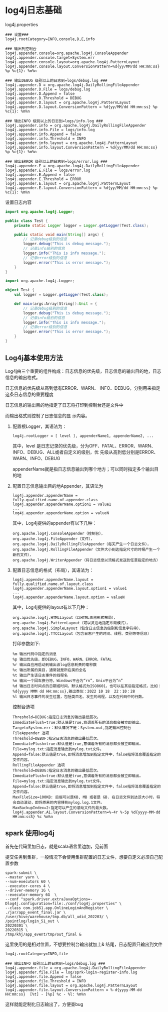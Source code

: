 # log4j日志基础

log4j.properties

```properties
### 设置###
log4j.rootCategory=INFO,console,D,E,info

### 输出到控制台
log4j.appender.console=org.apache.log4j.ConsoleAppender
log4j.appender.console.target=System.err
log4j.appender.console.layout=org.apache.log4j.PatternLayout
log4j.appender.console.layout.ConversionPattern=%d{yy/MM/dd HH:mm:ss} %p %c{1}: %m%n

### 输出DEBUG 级别以上的日志到=logs/debug.log ###
log4j.appender.D = org.apache.log4j.DailyRollingFileAppender
log4j.appender.D.File = logs/debug.log
log4j.appender.D.Append = false
log4j.appender.D.Threshold = DEBUG
log4j.appender.D.layout = org.apache.log4j.PatternLayout
log4j.appender.D.layout.ConversionPattern = %d{yy/MM/dd HH:mm:ss} %p %c{1}: %m%n

### 输出INFO 级别以上的日志到=logs/info.log ###
log4j.appender.info = org.apache.log4j.DailyRollingFileAppender
log4j.appender.info.File = logs/info.log
log4j.appender.info.Append = false
log4j.appender.info.Threshold = INFO
log4j.appender.info.layout = org.apache.log4j.PatternLayout
log4j.appender.info.layout.ConversionPattern = %d{yy/MM/dd HH:mm:ss} %p %c{1}: %m%n

### 输出ERROR 级别以上的日志到=logs/error.log ###
log4j.appender.E = org.apache.log4j.DailyRollingFileAppender
log4j.appender.E.File = logs/error.log
log4j.appender.E.Append = false
log4j.appender.E.Threshold = ERROR
log4j.appender.E.layout = org.apache.log4j.PatternLayout
log4j.appender.E.layout.ConversionPattern = %d{yy/MM/dd HH:mm:ss} %p %c{1}: %m%n
```

设置日志内容

```java
import org.apache.log4j.Logger;

public class Test {
	private static Logger logger = Logger.getLogger(Test.class);  

    public static void main(String[] args) {  
        // 记录debug级别的信息  
        logger.debug("This is debug message.");  
        // 记录info级别的信息  
        logger.info("This is info message.");  
        // 记录error级别的信息  
        logger.error("This is error message.");  
    }  
}
```

```scala
import org.apache.log4j.Logger;

object Test {
	val logger = Logger.getLogger(Test.class);  

    def main(args:Array[String]):Unit = {  
        // 记录debug级别的信息  
        logger.debug("This is debug message.");  
        // 记录info级别的信息  
        logger.info("This is info message.");  
        // 记录error级别的信息  
        logger.error("This is error message.");  
    }  
}
```

## Log4j基本使用方法

Log4j由三个重要的组件构成：日志信息的优先级，日志信息的输出目的地，日志信息的输出格式。

日志信息的优先级从高到低有ERROR、WARN、 INFO、DEBUG，分别用来指定这条日志信息的重要程度

日志信息的输出目的地指定了日志将打印到控制台还是文件中

而输出格式则控制了日志信息的显 示内容。

1. 配置根Logger，其语法为：

   ```properties
   log4j.rootLogger = [ level ], appenderName1, appenderName2, ...
   ```

   其中，level 是日志记录的优先级，分为OFF、FATAL、ERROR、WARN、INFO、DEBUG、ALL或者自定义的级别，优 先级从高到低分别是ERROR、WARN、INFO、DEBUG

    appenderName就是指日志信息输出到哪个地方；可以同时指定多个输出目的地

2. 配置日志信息输出目的地Appender，其语法为

   ```properties
   log4j.appender.appenderName = fully.qualified.name.of.appender.class  
   log4j.appender.appenderName.option1 = value1  
   ...
   log4j.appender.appenderName.option = valueN
   ```

   其中，Log4j提供的appender有以下几种：

   ```properties
   org.apache.log4j.ConsoleAppender（控制台），  
   org.apache.log4j.FileAppender（文件），  
   org.apache.log4j.DailyRollingFileAppender（每天产生一个日志文件），  
   org.apache.log4j.RollingFileAppender（文件大小到达指定尺寸的时候产生一个新的文件），  
   org.apache.log4j.WriterAppender（将日志信息以流格式发送到任意指定的地方）
   ```

3. 配置日志信息的格式（布局），其语法为：

   ```properties
   log4j.appender.appenderName.layout = fully.qualified.name.of.layout.class  
   log4j.appender.appenderName.layout.option1 = value1  
   ...
   log4j.appender.appenderName.layout.option = valueN
   ```

   其中，Log4j提供的layout有以下几种：

   ```properties
   org.apache.log4j.HTMLLayout（以HTML表格形式布局），  
   org.apache.log4j.PatternLayout（可以灵活地指定布局模式），  
   org.apache.log4j.SimpleLayout（包含日志信息的级别和信息字符串），  
   org.apache.log4j.TTCCLayout（包含日志产生的时间、线程、类别等等信息）
   ```

   打印参数如下:

   ```properties
   %m 输出代码中指定的消息
   %p 输出优先级，即DEBUG，INFO，WARN，ERROR，FATAL  
   %r 输出自应用启动到输出该log信息耗费的毫秒数  
   %c 输出所属的类目，通常就是所在类的全名  
   %t 输出产生该日志事件的线程名  
   %n 输出一个回车换行符，Windows平台为“rn”，Unix平台为“n”  
   %d 输出日志时间点的日期或时间，默认格式为ISO8601，也可以在其后指定格式，比如：%d{yyyy MMM dd HH:mm:ss},输出类似：2022 10 18  22：10：28 
   %l 输出日志事件的发生位置，包括类目名、发生的线程，以及在代码中的行数。
   ```

   控制台选项

   ```properties
   Threshold=DEBUG:指定日志消息的输出最低层次。
   ImmediateFlush=true:默认值是true,意谓着所有的消息都会被立即输出。
   Target=System.err：默认情况下是：System.out,指定输出控制台
   FileAppender 选项
   Threshold=DEBUF:指定日志消息的输出最低层次。
   ImmediateFlush=true:默认值是true,意谓着所有的消息都会被立即输出。
   File=mylog.txt:指定消息输出到mylog.txt文件。
   Append=false:默认值是true,即将消息增加到指定文件中，false指将消息覆盖指定的文件内容。
   RollingFileAppender 选项
   Threshold=DEBUG:指定日志消息的输出最低层次。
   ImmediateFlush=true:默认值是true,意谓着所有的消息都会被立即输出。
   File=mylog.txt:指定消息输出到mylog.txt文件。
   Append=false:默认值是true,即将消息增加到指定文件中，false指将消息覆盖指定的文件内容。
   MaxFileSize=100KB: 后缀可以是KB, MB 或者是 GB. 在日志文件到达该大小时，将会自动滚动，即将原来的内容移到mylog.log.1文件。
   MaxBackupIndex=2:指定可以产生的滚动文件的最大数。
   log4j.appender.A1.layout.ConversionPattern=%-4r %-5p %d{yyyy-MM-dd HH:mm:ssS} %c %m%n
   ```

## spark 使用log4j

首先在代码里加日志，就是scala语言里边加，见前面

提交任务到集群，一般情况下会使用集群配置的日志文件，想要自定义必须自己配置参数

```shell
spark-submit \
--master yarn \
--num-executors 60 \
--executor-cores 4 \
--driver-memory 1G \
--executor-memory 6G  \
--conf "spark.driver.extraJavaOptions=-Dlog4j.configuration=file:./conf/log4j.properties" \
--class com.job51.app.OnlineLoginAndRegister \
./jar/app_event_final.jar \
/user/hive/warehouse/tmp.db/all_udid_202203/ \
/pointlog/login_51_out \
20220301 \
20220315 \
/tmp/khj/app_event/tmp/out_final &
```

这里使用的是相对位置，不想要控制台输出就加上& 结尾，日志配置只输出到文件

```properties
log4j.rootCategory=INFO,file

### 输出INFO 级别以上的日志到=logs/debug.log ###
log4j.appender.file = org.apache.log4j.DailyRollingFileAppender
log4j.appender.file.File = log/sprk-login-register-info.log
log4j.appender.file.Append = false
log4j.appender.file.Threshold = INFO
log4j.appender.file.layout = org.apache.log4j.PatternLayout
log4j.appender.file.layout.ConversionPattern = %-d{yyyy-MM-dd HH:mm:ss}  [%t] - [%p] %c - %l: %m%n
```

这样就能定制化日志输出了，方便查bug
